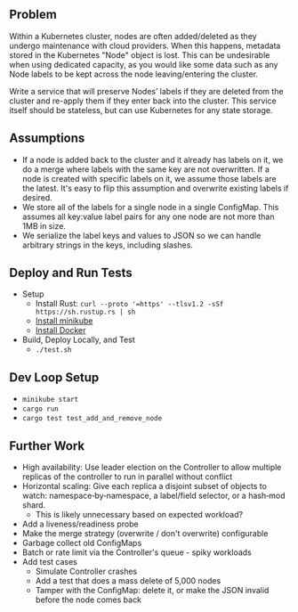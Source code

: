 ## Problem
Within a Kubernetes cluster, nodes are often added/deleted as they undergo maintenance with cloud providers. When this happens, metadata stored in the Kubernetes "Node" object is lost. This can be undesirable when using dedicated capacity, as you would like some data such as any Node labels to be kept across the node leaving/entering the cluster.

Write a service that will preserve Nodes’ labels if they are deleted from the cluster and re-apply them if they enter back into the cluster. This service itself should be stateless, but can use Kubernetes for any state storage.

## Assumptions
- If a node is added back to the cluster and it already has labels on it, we do a merge where labels with the same key are not overwritten. If a node is created with specific labels on it, we assume those labels are the latest. It's easy to flip this assumption and overwrite existing labels if desired.
- We store all of the labels for a single node in a single ConfigMap. This assumes all key:value label pairs for any one node are not more than 1MB in size.
- We serialize the label keys and values to JSON so we can handle arbitrary strings in the keys, including slashes.

## Deploy and Run Tests
- Setup
    - Install Rust: `curl --proto '=https' --tlsv1.2 -sSf https://sh.rustup.rs | sh`
    - [Install minikube](https://minikube.sigs.k8s.io/docs/start/)
    - [Install Docker](https://docs.docker.com/engine/install/)
- Build, Deploy Locally, and Test
    - `./test.sh`

## Dev Loop Setup
- `minikube start`
- `cargo run`
- `cargo test test_add_and_remove_node`

## Further Work
- High availability: Use leader election on the Controller to allow multiple replicas of the controller to run in parallel without conflict
- Horizontal scaling: Give each replica a disjoint subset of objects to watch: namespace‑by‑namespace, a label/field selector, or a hash‑mod shard.
    - This is likely unnecessary based on expected workload?
- Add a liveness/readiness probe
- Make the merge strategy (overwrite / don't overwrite) configurable
- Garbage collect old ConfigMaps
- Batch or rate limit via the Controller's queue - spiky workloads
- Add test cases
    - Simulate Controller crashes
    - Add a test that does a mass delete of 5,000 nodes
    - Tamper with the ConfigMap: delete it, or make the JSON invalid before the node comes back
